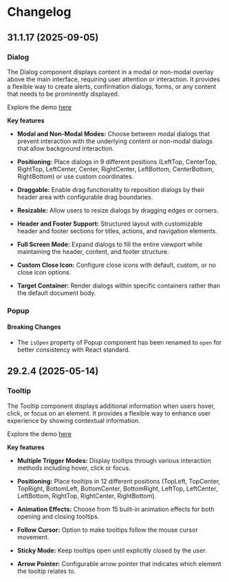 # Changelog

## 31.1.17 (2025-09-05)

### Dialog

The Dialog component displays content in a modal or non-modal overlay above the main interface, requiring user attention or interaction. It provides a flexible way to create alerts, confirmation dialogs, forms, or any content that needs to be prominently displayed.

Explore the demo <a href="https://react.syncfusion.com/dialog" target="_blank" rel="noopener noreferrer">here</a>

**Key features**

- **Modal and Non-Modal Modes:** Choose between modal dialogs that prevent interaction with the underlying content or non-modal dialogs that allow background interaction.

- **Positioning:** Place dialogs in 9 different positions (LeftTop, CenterTop, RightTop, LeftCenter, Center, RightCenter, LeftBottom, CenterBottom, RightBottom) or use custom coordinates.

- **Draggable:** Enable drag functionality to reposition dialogs by their header area with configurable drag boundaries.

- **Resizable:** Allow users to resize dialogs by dragging edges or corners.

- **Header and Footer Support:** Structured layout with customizable header and footer sections for titles, actions, and navigation elements.

- **Full Screen Mode:** Expand dialogs to fill the entire viewport while maintaining the header, content, and footer structure.

- **Custom Close Icon:** Configure close icons with default, custom, or no close icon options.

- **Target Container:** Render dialogs within specific containers rather than the default document body.

### Popup

#### Breaking Changes

- The `isOpen` property of Popup component has been renamed to `open` for better consistency with React standard.

## 29.2.4 (2025-05-14)

### Tooltip

The Tooltip component displays additional information when users hover, click, or focus on an element. It provides a flexible way to enhance user experience by showing contextual information.

Explore the demo <a href="https://react.syncfusion.com/tooltip" target="_blank" rel="noopener noreferrer">here</a>

**Key features**

- **Multiple Trigger Modes:** Display tooltips through various interaction methods including hover, click or focus.

- **Positioning:** Place tooltips in 12 different positions (TopLeft, TopCenter, TopRight, BottomLeft, BottomCenter, BottomRight, LeftTop, LeftCenter, LeftBottom, RightTop, RightCenter, RightBottom).

- **Animation Effects:** Choose from 15 built-in animation effects for both opening and closing tooltips.

- **Follow Cursor:** Option to make tooltips follow the mouse cursor movement.

- **Sticky Mode:** Keep tooltips open until explicitly closed by the user.

- **Arrow Pointer:** Configurable arrow pointer that indicates which element the tooltip relates to.
